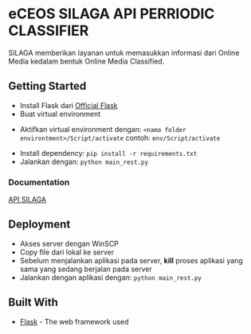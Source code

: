 # eCEOS SILAGA API PERRIODIC CLASSIFIER

SILAGA memberikan layanan untuk memasukkan informasi dari Online Media kedalam bentuk Online Media Classified.

## Getting Started

- Install Flask dari [Official Flask](http://flask.pocoo.org/docs/1.0/installation/)
- Buat virtual environment

* Aktifkan virtual environment dengan:
  `<nama folder environtment>/Script/activate`
  contoh:
  `env/Script/activate`

- Install dependency:
  `pip install -r requirements.txt`
- Jalankan dengan:
  `python main_rest.py`

### Documentation

[API SILAGA](https://docs.google.com/spreadsheets/d/1Y7nJvmuK078qtfuhtgxIEIjU4i2mADjVHESUNkx6I14/edit#gid=0)

## Deployment

- Akses server dengan WinSCP
- Copy file dari lokal ke server
- Sebelum menjalankan aplikasi pada server, **kill** proses aplikasi yang sama yang sedang berjalan pada server
- Jalankan dengan aplikasi dengan:
  `python main_rest.py`

## Built With

- [Flask](http://flask.pocoo.org/docs/1.0/installation/) - The web framework used
